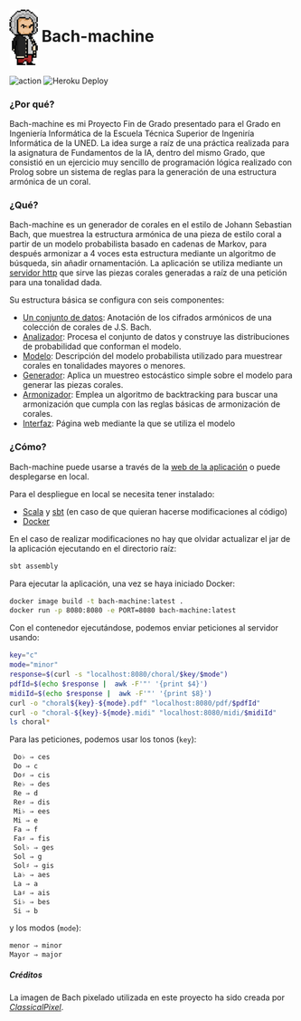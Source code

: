 # <a href="https://www.classicalpixel.co/"><img src="bach.gif" alt="Bach" width="50" align="center"></a> Bach-machine
![action](https://github.com/balath/pfg/actions/workflows/scala.yml/badge.svg) ![Heroku Deploy](https://deploy-badge.vercel.app/heroku/bach-machine-02a43fd154c6?root=badge)
### ¿Por qué?
Bach-machine es mi Proyecto Fin de Grado presentado para el Grado en Ingeniería Informática de la 
Escuela Técnica Superior de Ingeniría Informática de la UNED. La idea surge a raíz de una práctica 
realizada para la asignatura de Fundamentos de la IA, dentro del mismo Grado, que consistió en un ejercicio muy
sencillo de programación lógica realizado con Prolog sobre un sistema de reglas para la generación de una estructura 
armónica de un coral.

### ¿Qué?
Bach-machine es un generador de corales en el estilo de Johann Sebastian Bach, que muestrea la estructura armónica
de una pieza de estilo coral a partir de un modelo probabilista basado en cadenas de Markov, para después armonizar a 4
voces esta estructura mediante un algoritmo de búsqueda, sin añadir ornamentación. La aplicación se utiliza mediante un 
[servidor http](src/main/scala/GeneratorService.scala) que sirve las piezas corales generadas a raíz de una petición para una tonalidad dada. 

Su estructura básica se configura con seis componentes:

+ [Un conjunto de datos](data/rawData.txt): Anotación de los cifrados armónicos de una colección de corales de J.S. Bach.
+ [Analizador](src/main/scala/Parser.scala): Procesa el conjunto de datos y construye las distribuciones de probabilidad que conforman el modelo.
+ [Modelo](src/main/scala/Model.scala): Descripción del modelo probabilista utilizado para muestrear corales en tonalidades mayores o menores.
+ [Generador](src/main/scala/Model.scala): Aplica un muestreo estocástico simple sobre el modelo para generar las piezas corales. 
+ [Armonizador](src/main/scala/Harmonizer.scala): Emplea un algoritmo de backtracking para buscar una armonización que cumpla con las reglas básicas de armonización de corales.
+ [Interfaz](balath.github.io): Página web mediante la que se utiliza el modelo

### ¿Cómo?
Bach-machine puede usarse a través de la [web de la aplicación](https://balath.github.io) o puede desplegarse en local.

Para el despliegue en local se necesita tener instalado:
+ [Scala](https://www.scala-lang.org/) y [sbt](www.scala-sbt.org) (en caso de que quieran hacerse modificaciones al código)
+ [Docker](https://www.docker.com/products/docker-desktop/)

En el caso de realizar modificaciones no hay que olvidar actualizar el jar de la aplicación ejecutando en el directorio raíz:
```bash
sbt assembly
```
Para ejecutar la aplicación, una vez se haya iniciado Docker:
```bash
docker image build -t bach-machine:latest .
docker run -p 8080:8080 -e PORT=8080 bach-machine:latest
```
Con el contenedor ejecutándose, podemos enviar peticiones al servidor usando:
```bash
key="c"
mode="minor"
response=$(curl -s "localhost:8080/choral/$key/$mode")
pdfId=$(echo $response |  awk -F'"' '{print $4}')
midiId=$(echo $response |  awk -F'"' '{print $8}')
curl -o "choral${key}-${mode}.pdf" "localhost:8080/pdf/$pdfId"
curl -o "choral-${key}-${mode}.midi" "localhost:8080/midi/$midiId"
ls choral*
```
Para las peticiones, podemos usar los tonos (`key`):
```
 Do♭ ⇒ ces
 Do ⇒ c
 Do♯ ⇒ cis
 Re♭ ⇒ des
 Re ⇒ d
 Re♯ ⇒ dis
 Mi♭ ⇒ ees 
 Mi ⇒ e
 Fa ⇒ f
 Fa♯ ⇒ fis
 Sol♭ ⇒ ges
 Sol ⇒ g
 Sol♯ ⇒ gis
 La♭ ⇒ aes
 La ⇒ a
 La♯ ⇒ ais
 Si♭ ⇒ bes
 Si ⇒ b
```
y los modos (`mode`):
```
menor ⇒ minor
Mayor ⇒ major
```

##### Créditos

La imagen de Bach pixelado utilizada en este proyecto ha sido creada por [_ClassicalPixel_](https://www.classicalpixel.co).
